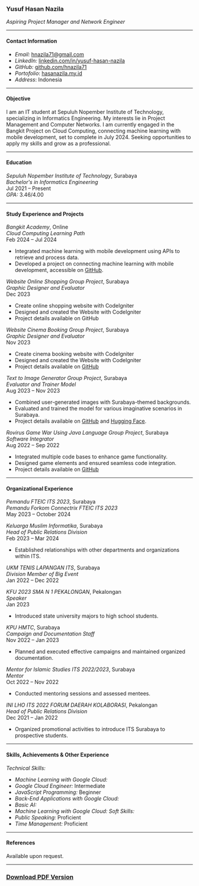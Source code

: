 ### Yusuf Hasan Nazila
*Aspiring Project Manager and Network Engineer*

---

#### Contact Information
- *Email:* [hnazila71@gmail.com](mailto:hnazila71@gmail.com)
- *LinkedIn:* [linkedin.com/in/yusuf-hasan-nazila](https://www.linkedin.com/in/yusuf-hasan-nazila)
- *GitHub:* [github.com/hnazila71](https://github.com/hnazila71)
- *Portofolio*: [hasanazila.my.id](http://hasanazila.my.id)
- *Address*:  Indonesia

---

#### Objective
I am an IT student at Sepuluh Nopember Institute of Technology, specializing in Informatics Engineering. My interests lie in Project Management and Computer Networks. I am currently engaged in the Bangkit Project on Cloud Computing, connecting machine learning with mobile development, set to complete in July 2024. Seeking opportunities to apply my skills and grow as a professional.

---

#### Education
*Sepuluh Nopember Institute of Technology*, Surabaya  
*Bachelor's in Informatics Engineering*  
Jul 2021 – Present  
*GPA:* 3.46/4.00

---

#### Study Experience and Projects
*Bangkit Academy*, Online  
*Cloud Computing Learning Path*  
Feb 2024 – Jul 2024
- Integrated machine learning with mobile development using APIs to retrieve and process data.
- Developed a project on connecting machine learning with mobile development, accessible on [GitHub](https://github.com/hnazila71/Capstone-Database).

*Website Online Shopping Group Project*, Surabaya  
*Graphic Designer and Evaluator*  
Dec 2023
- Create online shopping website with CodeIgniter
- Designed and created the Website with CodeIgniter
- Project details available on GitHub

*Website Cinema Booking Group Project*, Surabaya  
*Graphic Designer and Evaluator*  
Nov 2023
- Create cinema booking website with CodeIgniter
- Designed and created the Website with CodeIgniter
- Project details available on [GitHub](https://github.com/hnazila71/Cinema-Booking.git)

*Text to Image Generator Group Project*, Surabaya  
*Evaluator and Trainer Model*  
Aug 2023 – Nov 2023
- Combined user-generated images with Surabaya-themed backgrounds.
- Evaluated and trained the model for various imaginative scenarios in Surabaya.
- Project details available on [GitHub](https://github.com/hnazila71/training-stable-diffusion.git) and [Hugging Face](https://huggingface.co/akmalinn/surabaya_monument_3/).

*Rovirus Game War Using Java Language Group Project*, Surabaya  
*Software Integrator*  
Aug 2022 – Sep 2022
- Integrated multiple code bases to enhance game functionality.
- Designed game elements and ensured seamless code integration.
- Project details available on [GitHub](https://github.com/hnazila71/Rovirus-War-Game.git)

---

#### Organizational Experience
*Pemandu FTEIC ITS 2023*, Surabaya  
*Pemandu Forkom Connectrix FTEIC ITS 2023*  
May 2023 – October 2024

*Keluarga Muslim Informatika*, Surabaya  
*Head of Public Relations Division*  
Feb 2023 – Mar 2024
- Established relationships with other departments and organizations within ITS.

*UKM TENIS LAPANGAN ITS*, Surabaya  
*Division Member of Big Event*  
Jan 2022 – Dec 2022

*KFU 2023 SMA N 1 PEKALONGAN*, Pekalongan  
*Speaker*  
Jan 2023
- Introduced state university majors to high school students.

*KPU HMTC*, Surabaya  
*Campaign and Documentation Staff*  
Nov 2022 – Jan 2023
- Planned and executed effective campaigns and maintained organized documentation.

*Mentor for Islamic Studies ITS 2022/2023*, Surabaya  
*Mentor*  
Oct 2022 – Nov 2022
- Conducted mentoring sessions and assessed mentees.

*INI LHO ITS 2022 FORUM DAERAH KOLABORASI*, Pekalongan  
*Head of Public Relations Division*  
Dec 2021 – Jan 2022
- Organized promotional activities to introduce ITS Surabaya to prospective students.

---

#### Skills, Achievements & Other Experience
*Technical Skills:*
- *Machine Learning with Google Cloud:*
- *Google Cloud Engineer:* Intermediate
- *JavaScript Programming:* Beginner
- *Back-End Applications with Google Cloud:* 
- *Basic AI:* 
- *Machine Learning with Google Cloud:*
*Soft Skills:*
- *Public Speaking:* Proficient
- *Time Management:* Proficient

---

#### References
Available upon request.

---

### [Download PDF Version](https://drive.google.com/uc?export=download&id=1mnsk02aD97D6f3GbLKVLkoVHUMTPtQh0)

